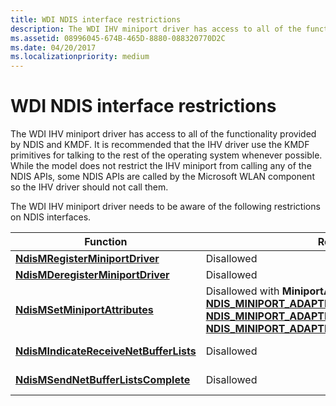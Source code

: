 ```yaml
---
title: WDI NDIS interface restrictions
description: The WDI IHV miniport driver has access to all of the functionality provided by NDIS and KMDF.
ms.assetid: 08996045-674B-465D-8880-088320770D2C
ms.date: 04/20/2017
ms.localizationpriority: medium
---
```


# WDI NDIS interface restrictions


The WDI IHV miniport driver has access to all of the functionality provided by NDIS and KMDF. It is recommended that the IHV driver use the KMDF primitives for talking to the rest of the operating system whenever possible. While the model does not restrict the IHV miniport from calling any of the NDIS APIs, some NDIS APIs are called by the Microsoft WLAN component so the IHV driver should not call them.

The WDI IHV miniport driver needs to be aware of the following restrictions on NDIS interfaces.

Function | Restrictions | Alternative 
---|---|--- 
[**NdisMRegisterMiniportDriver**](https://msdn.microsoft.com/library/windows/hardware/ff563654) | Disallowed |  [**NdisMRegisterWdiMiniportDriver**](https://msdn.microsoft.com/library/windows/hardware/mt297596) 
[**NdisMDeregisterMiniportDriver**](https://msdn.microsoft.com/library/windows/hardware/ff563578) | Disallowed |  [**NdisMDeregisterWdiMiniportDriver**](https://msdn.microsoft.com/library/windows/hardware/mt297595) 
[**NdisMSetMiniportAttributes**](https://msdn.microsoft.com/library/windows/hardware/ff563672) | Disallowed with **MiniportAttributes** types:<br />[**NDIS\_MINIPORT\_ADAPTER\_REGISTRATION\_ATTRIBUTES**](https://msdn.microsoft.com/library/windows/hardware/ff565934)<br />[**NDIS\_MINIPORT\_ADAPTER\_GENERAL\_ATTRIBUTES**](https://msdn.microsoft.com/library/windows/hardware/ff565923)<br />[**NDIS\_MINIPORT\_ADAPTER\_NATIVE\_802\_11\_ATTRIBUTES**](https://msdn.microsoft.com/library/windows/hardware/ff565926) | None. These are queried using WDI commands. 
[**NdisMIndicateReceiveNetBufferLists**](https://msdn.microsoft.com/library/windows/hardware/ff563598) | Disallowed | The WDI data path receive handler to indicate received packets. 
[**NdisMSendNetBufferListsComplete**](https://msdn.microsoft.com/library/windows/hardware/ff563668) | Disallowed | The WDI data path send handler to complete sent packets.

 





